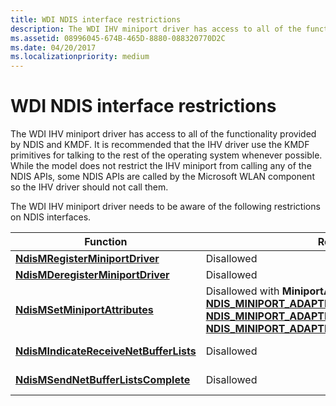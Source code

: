 ```yaml
---
title: WDI NDIS interface restrictions
description: The WDI IHV miniport driver has access to all of the functionality provided by NDIS and KMDF.
ms.assetid: 08996045-674B-465D-8880-088320770D2C
ms.date: 04/20/2017
ms.localizationpriority: medium
---
```


# WDI NDIS interface restrictions


The WDI IHV miniport driver has access to all of the functionality provided by NDIS and KMDF. It is recommended that the IHV driver use the KMDF primitives for talking to the rest of the operating system whenever possible. While the model does not restrict the IHV miniport from calling any of the NDIS APIs, some NDIS APIs are called by the Microsoft WLAN component so the IHV driver should not call them.

The WDI IHV miniport driver needs to be aware of the following restrictions on NDIS interfaces.

Function | Restrictions | Alternative 
---|---|--- 
[**NdisMRegisterMiniportDriver**](https://msdn.microsoft.com/library/windows/hardware/ff563654) | Disallowed |  [**NdisMRegisterWdiMiniportDriver**](https://msdn.microsoft.com/library/windows/hardware/mt297596) 
[**NdisMDeregisterMiniportDriver**](https://msdn.microsoft.com/library/windows/hardware/ff563578) | Disallowed |  [**NdisMDeregisterWdiMiniportDriver**](https://msdn.microsoft.com/library/windows/hardware/mt297595) 
[**NdisMSetMiniportAttributes**](https://msdn.microsoft.com/library/windows/hardware/ff563672) | Disallowed with **MiniportAttributes** types:<br />[**NDIS\_MINIPORT\_ADAPTER\_REGISTRATION\_ATTRIBUTES**](https://msdn.microsoft.com/library/windows/hardware/ff565934)<br />[**NDIS\_MINIPORT\_ADAPTER\_GENERAL\_ATTRIBUTES**](https://msdn.microsoft.com/library/windows/hardware/ff565923)<br />[**NDIS\_MINIPORT\_ADAPTER\_NATIVE\_802\_11\_ATTRIBUTES**](https://msdn.microsoft.com/library/windows/hardware/ff565926) | None. These are queried using WDI commands. 
[**NdisMIndicateReceiveNetBufferLists**](https://msdn.microsoft.com/library/windows/hardware/ff563598) | Disallowed | The WDI data path receive handler to indicate received packets. 
[**NdisMSendNetBufferListsComplete**](https://msdn.microsoft.com/library/windows/hardware/ff563668) | Disallowed | The WDI data path send handler to complete sent packets.

 





